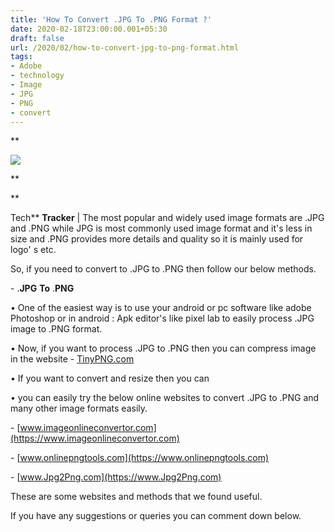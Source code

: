```yaml
---
title: 'How To Convert .JPG To .PNG Format ?'
date: 2020-02-18T23:00:00.001+05:30
draft: false
url: /2020/02/how-to-convert-jpg-to-png-format.html
tags: 
- Adobe
- technology
- Image
- JPG
- PNG
- convert
---
```


**  

[![](https://lh3.googleusercontent.com/-gTzEn2xtAqc/XkwfTFu8n-I/AAAAAAAABJE/Sq4YyVKyXFgbv6IMpE6PhFjQTTvIU9_TACLcBGAsYHQ/s1600/IMG_20200218_230035_610.jpg)](https://lh3.googleusercontent.com/-gTzEn2xtAqc/XkwfTFu8n-I/AAAAAAAABJE/Sq4YyVKyXFgbv6IMpE6PhFjQTTvIU9_TACLcBGAsYHQ/s1600/IMG_20200218_230035_610.jpg)

**

**

Tech** **Tracker** | The most popular and widely used image formats are .JPG and .PNG while JPG is most commonly used image format and it's less in size and .PNG provides more details and quality so it is mainly used for logo' s etc.

  

So, if you need to convert to .JPG to .PNG then follow our below methods.

  

\- .**JPG** **To** .**PNG**

  

• One of the easiest way is to use your android or pc software like adobe Photoshop or in android : Apk editor's like pixel lab to easily process .JPG image to .PNG format.

  

• Now, if you want to process .JPG to .PNG then you can compress image in the website - [TinyPNG.com](https://www.TinyPNG.com) 

  

• If you want to convert and resize then you can 

  

• you can easily try the below online websites to convert .JPG to .PNG and many other image formats easily.

  

\- [www.imageonlineconvertor.com](https://www.imageonlineconvertor.com)

  

\- [www.onlinepngtools.com](https://www.onlinepngtools.com)

  

\- [www.Jpg2Png.com](https://www.Jpg2Png.com)

  

These are some websites and methods that we found useful.

  

If you have any suggestions or queries you can comment down below.